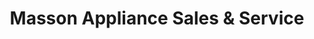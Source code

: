 ---
title: "Masson Appliance Sales & Service"
url: /winnipeg/masson-appliance-sales-und-service/
shop: Haushaltsgeräte
---